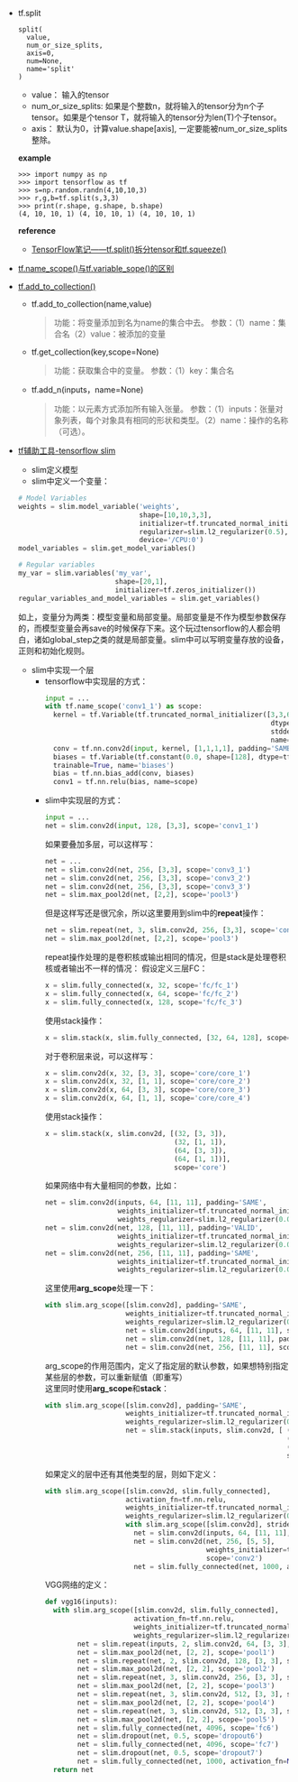 - tf.split

  ```
  split(
    value,
    num_or_size_splits,
    axis=0,
    num=None,
    name='split'
  )
  ```
  - value： 输入的tensor 
  - num_or_size_splits: 如果是个整数n，就将输入的tensor分为n个子tensor。如果是个tensor T，就将输入的tensor分为len(T)个子tensor。 
  - axis： 默认为0，计算value.shape[axis], 一定要能被num_or_size_splits整除。 
  
  **example**
  ```
  >>> import numpy as np
  >>> import tensorflow as tf
  >>> s=np.random.randn(4,10,10,3)
  >>> r,g,b=tf.split(s,3,3)
  >>> print(r.shape, g.shape, b.shape)
  (4, 10, 10, 1) (4, 10, 10, 1) (4, 10, 10, 1)
  ```
  
  **reference**
  - [TensorFlow笔记——tf.split()拆分tensor和tf.squeeze()](https://blog.csdn.net/liuweiyuxiang/article/details/81192547)

- [tf.name_scope()与tf.variable_sope()的区别](https://www.zhihu.com/question/54513728/answer/181819324)

- [tf.add_to_collection()](https://blog.csdn.net/william_hehe/article/details/78732497)
  - tf.add_to_collection(name,value) 
    > 功能：将变量添加到名为name的集合中去。 
    > 参数：（1）name：集合名（2）value：被添加的变量
  - tf.get_collection(key,scope=None)
    > 功能：获取集合中的变量。
    > 参数：（1）key：集合名
  - tf.add_n(inputs，name=None) 
    > 功能：以元素方式添加所有输入张量。
    > 参数：（1）inputs：张量对象列表，每个对象具有相同的形状和类型。（2）name：操作的名称（可选）。
    
 - [tf辅助工具-tensorflow slim](https://www.cnblogs.com/Libo-Master/p/8466104.html)
      - slim定义模型
      - slim中定义一个变量：
      ```python
      # Model Variables
      weights = slim.model_variable('weights', 
                                    shape=[10,10,3,3],
                                    initializer=tf.truncated_normal_initializer(stddev=0.1), 
                                    regularizer=slim.l2_regularizer(0.5),
                                    device='/CPU:0')
      model_variables = slim.get_model_variables()

      # Regular variables
      my_var = slim.variables('my_var',
                              shape=[20,1],
                              initializer=tf.zeros_initializer())
      regular_variables_and_model_variables = slim.get_variables()
      ```
      如上，变量分为两类：模型变量和局部变量。局部变量是不作为模型参数保存的，而模型变量会再save的时候保存下来。这个玩过tensorflow的人都会明白，诸如global_step之类的就是局部变量。slim中可以写明变量存放的设备，正则和初始化规则。

      - slim中实现一个层
        - tensorflow中实现层的方式：
          ```python
          input = ...
          with tf.name_scope('conv1_1') as scope:
            kernel = tf.Variable(tf.truncated_normal_initializer([3,3,64,128], 
                                                                  dtype=tf.float32,
                                                                  stddev=1e-1),
                                                                  name='weights')
            conv = tf.nn.conv2d(input, kernel, [1,1,1,1], padding='SAME')
            biases = tf.Variable(tf.constant(0.0, shape=[128], dtype=tf.float32),
            trainable=True, name='biases')
            bias = tf.nn.bias_add(conv, biases)
            conv1 = tf.nn.relu(bias, name=scope)
          ```
        - slim中实现层的方式：
          ```python
          input = ...
          net = slim.conv2d(input, 128, [3,3], scope='conv1_1')
          ```
          如果要叠加多层，可以这样写：
          ```python
          net = ...
          net = slim.conv2d(net, 256, [3,3], scope='conv3_1')
          net = slim.conv2d(net, 256, [3,3], scope='conv3_2')
          net = slim.conv2d(net, 256, [3,3], scope='conv3_3')
          net = slim.max_pool2d(net, [2,2], scope='pool3')
          ```
          但是这样写还是很冗余，所以这里要用到slim中的**repeat**操作：
          ```python
          net = slim.repeat(net, 3, slim.conv2d, 256, [3,3], scope='conv3')
          net = slim.max_pool2d(net, [2,2], scope='pool3')
          ```
          repeat操作处理的是卷积核或输出相同的情况，但是stack是处理卷积核或者输出不一样的情况：
          假设定义三层FC：
          ```python
          x = slim.fully_connected(x, 32, scope='fc/fc_1')
          x = slim.fully_connected(x, 64, scope='fc/fc_2')
          x = slim.fully_connected(x, 128, scope='fc/fc_3')
          ```
          使用stack操作：
          ```python
          x = slim.stack(x, slim.fully_connected, [32, 64, 128], scope='fc')
          ```
          对于卷积层来说，可以这样写：
          ```python
          x = slim.conv2d(x, 32, [3, 3], scope='core/core_1')
          x = slim.conv2d(x, 32, [1, 1], scope='core/core_2')
          x = slim.conv2d(x, 64, [3, 3], scope='core/core_3')
          x = slim.conv2d(x, 64, [1, 1], scope='core/core_4')
          ```
          使用stack操作：
          ```python
          x = slim.stack(x, slim.conv2d, [(32, [3, 3]), 
                                          (32, [1, 1]), 
                                          (64, [3, 3]),
                                          (64, [1, 1])],
                                          scope='core')
          ```
          如果网络中有大量相同的参数，比如：
          ```python
          net = slim.conv2d(inputs, 64, [11, 11], padding='SAME',
                            weights_initializer=tf.truncated_normal_initializer(stddev=0.01),
                            weights_regularizer=slim.l2_regularizer(0.0005), scope='conv1')
          net = slim.conv2d(net, 128, [11, 11], padding='VALID',
                            weights_initializer=tf.truncated_normal_initializer(stddev=0.01),
                            weights_regularizer=slim.l2_regularizer(0.0005), scope='conv2')
          net = slim.conv2d(net, 256, [11, 11], padding='SAME',
                            weights_initializer=tf.truncated_normal_initializer(stddev=0.01),
                            weights_regularizer=slim.l2_regularizer(0.0005), scope='conv3')
          ```
          这里使用**arg_scope**处理一下：
          ```python
          with slim.arg_scope([slim.conv2d], padding='SAME',
                              weights_initializer=tf.truncated_normal_initializer(stddev=0.01),
                              weights_regularizer=slim.l2_regularizer(0.005)):
                              net = slim.conv2d(inputs, 64, [11, 11], scope='conv1')
                              net = slim.conv2d(net, 128, [11, 11], padding='VALID', scope='conv2')
                              net = slim.conv2d(net, 256, [11, 11], scope='conv3')
          ```
          arg_scope的作用范围内，定义了指定层的默认参数，如果想特别指定某些层的参数，可以重新赋值（即重写）\
          这里同时使用**arg_scope**和**stack**：
          ```python
          with slim.arg_scope([slim.conv2d], padding='SAME',
                              weights_initializer=tf.truncated_normal_initializer(stddev=0.01),
                              weights_regularizer=slim.l2_regularizer(0.005)):
                              net = slim.stack(inputs, slim.conv2d, [ (64,  [11, 11]),
                                                                      (128, [11, 11]),
                                                                      (256, [11, 11])],
                                                                      scope='conv')
          ```
          如果定义的层中还有其他类型的层，则如下定义：
          ```python
          with slim.arg_scope([slim.conv2d, slim.fully_connected],
                              activation_fn=tf.nn.relu, 
                              weights_initializer=tf.truncated_normal_initializer(stddev=0.01),
                              weights_regularizer=slim.l2_regularizer(0.0005)):
                              with slim.arg_scope([slim.conv2d], stride=1, padding='SAME'):
                                net = slim.conv2d(inputs, 64, [11, 11], 4, padding='VALID', scope='conv1')
                                net = slim.conv2d(net, 256, [5, 5],
                                                  weights_initializer=tf.truncated_normal_initializer(0.03),
                                                  scope='conv2')
                                net = slim.fully_connected(net, 1000, activation_fn=None, scope='fc')
          ```
          VGG网络的定义：
          ```python
          def vgg16(inputs):
            with slim.arg_scope([slim.conv2d, slim.fully_connected],
                                activation_fn=tf.nn.relu,
                                weights_initializer=tf.truncated_normal_initializer(0.0, 0.01),
                                weights_regularizer=slim.l2_regularizer(0.0005)):
                  net = slim.repeat(inputs, 2, slim.conv2d, 64, [3, 3], scope='conv1')
                  net = slim.max_pool2d(net, [2, 2], scope='pool1')
                  net = slim.repeat(net, 2, slim.conv2d, 128, [3, 3], scope='conv2')
                  net = slim.max_pool2d(net, [2, 2], scope='pool2')
                  net = slim.repeat(net, 3, slim.conv2d, 256, [3, 3], scope='conv3')
                  net = slim.max_pool2d(net, [2, 2], scope='pool3')
                  net = slim.repeat(net, 3, slim.conv2d, 512, [3, 3], scope='conv4')
                  net = slim.max_pool2d(net, [2, 2], scope='pool4')
                  net = slim.repeat(net, 3, slim.conv2d, 512, [3, 3], scope='conv5')
                  net = slim.max_pool2d(net, [2, 2], scope='pool5')
                  net = slim.fully_connected(net, 4096, scope='fc6')
                  net = slim.dropout(net, 0.5, scope='dropout6')
                  net = slim.fully_connected(net, 4096, scope='fc7')
                  net = slim.dropout(net, 0.5, scope='dropout7')
                  net = slim.fully_connected(net, 1000, activation_fn=None, scope='fc8')
            return net
          ```
